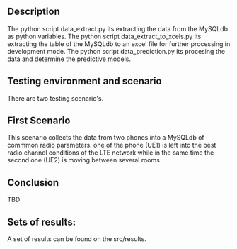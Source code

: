 ## Description

 The python script data_extract.py its extracting the data from the MySQLdb as
python variables.
 The python script data_extract_to_xcels.py its extracting the table of the MySQLdb to an excel file for further processing in development mode.
 The python script data_prediction.py its procesing the data and determine the predictive models.

## Testing environment and scenario

There are two testing scenario's.

## First Scenario

This scenario collects the data from two phones into a MySQLdb of commmon radio parameters. one of the phone (UE1) is left into the best radio channel conditions of the LTE network while in the same time the second one (UE2) is moving between several rooms.


## Conclusion

TBD



## Sets of results:
 A set of results can be found on the src/results.
